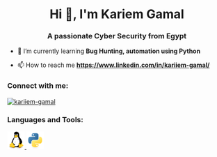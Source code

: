 <h1 align="center">Hi 👋, I'm Kariem Gamal</h1>
<h3 align="center">A passionate Cyber Security from Egypt</h3>

- 🌱 I’m currently learning **Bug Hunting, automation using Python**

- 📫 How to reach me **https://www.linkedin.com/in/kariiem-gamal/**

<h3 align="left">Connect with me:</h3>
<p align="left">
<a href="https://linkedin.com/in/kariiem-gamal" target="blank"><img align="center" src="https://raw.githubusercontent.com/rahuldkjain/github-profile-readme-generator/master/src/images/icons/Social/linked-in-alt.svg" alt="kariiem-gamal" height="30" width="40" /></a>
</p>

<h3 align="left">Languages and Tools:</h3>
<p align="left"> <a href="https://www.linux.org/" target="_blank" rel="noreferrer"> <img src="https://raw.githubusercontent.com/devicons/devicon/master/icons/linux/linux-original.svg" alt="linux" width="40" height="40"/> </a> <a href="https://www.python.org" target="_blank" rel="noreferrer"> <img src="https://raw.githubusercontent.com/devicons/devicon/master/icons/python/python-original.svg" alt="python" width="40" height="40"/> </a> </p>
